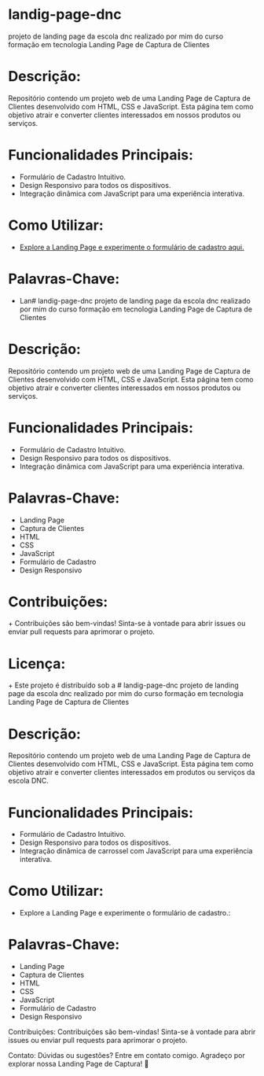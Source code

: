 # landig-page-dnc
projeto de landing page da escola dnc realizado por mim do curso formação em tecnologia 
Landing Page de Captura de Clientes

<h1>Descrição:</h1>
Repositório contendo um projeto web de uma Landing Page de Captura de Clientes desenvolvido com HTML, CSS e JavaScript. Esta página tem como objetivo atrair e converter clientes interessados em nossos produtos ou serviços.

<h1>Funcionalidades Principais:</h1>

<ul>
<li>Formulário de Cadastro Intuitivo.</li>
<li>Design Responsivo para todos os dispositivos.
</li>
<li>Integração dinâmica com JavaScript para uma experiência interativa.
</li>
</ul>

<h1>Como Utilizar:</h1>

<ul>

<li><a href="https://landig-page-dnc.netlify.app/"> Explore a Landing Page e experimente o formulário de cadastro aqui.</a> </li> 

  
</ul>

<h1>Palavras-Chave:</h1>

+ Lan# landig-page-dnc
projeto de landing page da escola dnc realizado por mim do curso formação em tecnologia 
Landing Page de Captura de Clientes

<h1>Descrição:</h1>
Repositório contendo um projeto web de uma Landing Page de Captura de Clientes desenvolvido com HTML, CSS e JavaScript. Esta página tem como objetivo atrair e converter clientes interessados em nossos produtos ou serviços.

<h1>Funcionalidades Principais:</h1>

<ul>
<li>Formulário de Cadastro Intuitivo.</li>
<li>Design Responsivo para todos os dispositivos.
</li>
<li>Integração dinâmica com JavaScript para uma experiência interativa.
</li>
</ul>


<h1>Palavras-Chave:</h1>

+ Landing Page
+ Captura de Clientes
+ HTML
+ CSS
+ JavaScript
+ Formulário de Cadastro
+ Design Responsivo

<h1>Contribuições:</h1>
+ Contribuições são bem-vindas! Sinta-se à vontade para abrir issues ou enviar pull requests para aprimorar o projeto.

<h1>Licença:</h1>
+ Este projeto é distribuído sob a # landig-page-dnc
projeto de landing page da escola dnc realizado por mim do curso formação em tecnologia 
Landing Page de Captura de Clientes

<h1>Descrição:</h1>
Repositório contendo um projeto web de uma Landing Page de Captura de Clientes desenvolvido com HTML, CSS e JavaScript. Esta página tem como objetivo atrair e converter clientes interessados em produtos ou serviços da escola DNC.

<h1>Funcionalidades Principais:</h1>

<ul>
<li>Formulário de Cadastro Intuitivo.</li>
<li>Design Responsivo para todos os dispositivos.
</li>
<li>Integração dinâmica de carrossel com JavaScript para uma experiência interativa.
</li>
</ul>

<h1>Como Utilizar:</h1>

<ul>
  
<li>Explore a Landing Page e experimente o formulário de cadastro.:</li> 

</ul>

<h1>Palavras-Chave:</h1>

+ Landing Page
+ Captura de Clientes
+ HTML
+ CSS
+ JavaScript
+ Formulário de Cadastro
+ Design Responsivo

Contribuições:
Contribuições são bem-vindas! Sinta-se à vontade para abrir issues ou enviar pull requests para aprimorar o projeto.

Contato:
Dúvidas ou sugestões? Entre em contato comigo. Agradeço por explorar nossa Landing Page de Captura! 🚀
